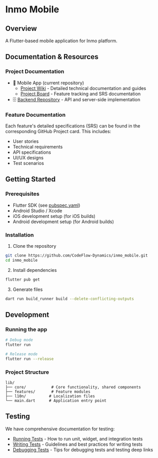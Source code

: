 # Inmo Mobile

## Overview
A Flutter-based mobile application for Inmo platform.

## Documentation & Resources

### Project Documentation
- 📱 Mobile App (current repository)
  - [Project Wiki](https://github.com/CodeFlow-Dynamics/inmo_mobile/wiki) - Detailed technical documentation and guides
  - [Project Board](https://github.com/CodeFlow-Dynamics/inmo_mobile/projects) - Feature tracking and SRS documentation
- 🗄️ [Backend Repository](https://github.com/CodeFlow-Dynamics/InmoBackend) - API and server-side implementation

### Feature Documentation
Each feature's detailed specifications (SRS) can be found in the corresponding GitHub Project card. This includes:
- User stories
- Technical requirements
- API specifications
- UI/UX designs
- Test scenarios

## Getting Started

### Prerequisites
- Flutter SDK (see [pubspec.yaml](pubspec.yaml))
- Android Studio / Xcode
- iOS development setup (for iOS builds)
- Android development setup (for Android builds)

### Installation
1. Clone the repository
```bash
git clone https://github.com/CodeFlow-Dynamics/inmo_mobile.git
cd inmo_mobile
```

2. Install dependencies
```bash
flutter pub get
```

3. Generate files
```bash
dart run build_runner build --delete-conflicting-outputs
```

## Development

### Running the app
```bash
# Debug mode
flutter run

# Release mode
flutter run --release
```

### Project Structure
```
lib/
├── core/           # Core functionality, shared components
├── features/       # Feature modules
├── l10n/          # Localization files
└── main.dart      # Application entry point
```

## Testing
We have comprehensive documentation for testing:

- [Running Tests](test/RUNNING.md) - How to run unit, widget, and integration tests
- [Writing Tests](test/WRITING.md) - Guidelines and best practices for writing tests
- [Debugging Tests](test/DEBUGGING.md) - Tips for debugging tests and testing deep links